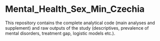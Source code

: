 # Mental_Health_Sex_Min_Czechia

This repository contains the complete analytical code (main analyses and supplement) and raw outputs of the study (descriptives, prevalence of mental disorders, treatment gap, logistic models etc.).
